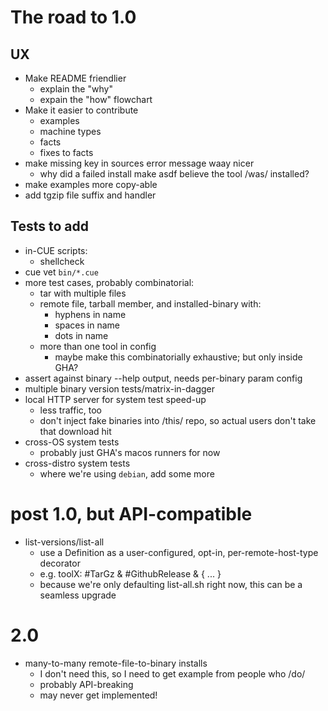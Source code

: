 # The road to 1.0

## UX

- Make README friendlier
  - explain the "why"
  - expain the "how" flowchart
- Make it easier to contribute
  - examples
  - machine types
  - facts
  - fixes to facts
- make missing key in sources error message waay nicer
  - why did a failed install make asdf believe the tool /was/ installed?
- make examples more copy-able
- add tgzip file suffix and handler

## Tests to add

- in-CUE scripts:
  - shellcheck
- cue vet `bin/*.cue`
- more test cases, probably combinatorial:
  - tar with multiple files
  - remote file, tarball member, and installed-binary with:
    - hyphens in name
    - spaces in name
    - dots in name
  - more than one tool in config
    - maybe make this combinatorially exhaustive; but only inside GHA?
- assert against binary --help output, needs per-binary param config
- multiple binary version tests/matrix-in-dagger
- local HTTP server for system test speed-up
  - less traffic, too
  - don't inject fake binaries into /this/ repo, so actual users don't take that download hit
- cross-OS system tests
  - probably just GHA's macos runners for now
- cross-distro system tests
  - where we're using `debian`, add some more

# post 1.0, but API-compatible

- list-versions/list-all
  - use a Definition as a user-configured, opt-in, per-remote-host-type decorator
  - e.g.
      toolX: #TarGz & #GithubRelease & { ... }
  - because we're only defaulting list-all.sh right now, this can be a seamless upgrade

# 2.0

- many-to-many remote-file-to-binary installs
  - I don't need this, so I need to get example from people who /do/
  - probably API-breaking
  - may never get implemented!
